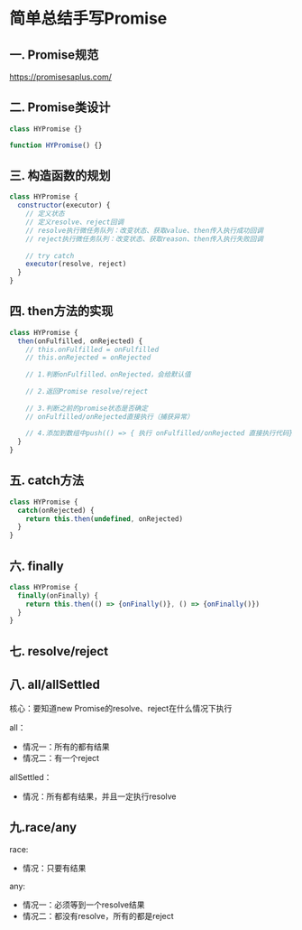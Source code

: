 # 简单总结手写Promise

## 一. Promise规范

<https://promisesaplus.com/>

## 二. Promise类设计

```js
class HYPromise {}
```

```js
function HYPromise() {}
```

## 三. 构造函数的规划

```js
class HYPromise {
  constructor(executor) {
    // 定义状态
    // 定义resolve、reject回调
    // resolve执行微任务队列：改变状态、获取value、then传入执行成功回调
    // reject执行微任务队列：改变状态、获取reason、then传入执行失败回调
    
    // try catch
    executor(resolve, reject)
  }
}
```

## 四. then方法的实现

```js
class HYPromise {
  then(onFulfilled, onRejected) {
    // this.onFulfilled = onFulfilled
    // this.onRejected = onRejected
    
    // 1.判断onFulfilled、onRejected，会给默认值
    
    // 2.返回Promise resolve/reject
    
    // 3.判断之前的promise状态是否确定
    // onFulfilled/onRejected直接执行（捕获异常）
    
    // 4.添加到数组中push(() => { 执行 onFulfilled/onRejected 直接执行代码})
  }
}
```

## 五. catch方法

```js
class HYPromise {
  catch(onRejected) {
    return this.then(undefined, onRejected)
  }
}
```

## 六. finally

```js
class HYPromise {
  finally(onFinally) {
    return this.then(() => {onFinally()}, () => {onFinally()})
  }
}
```

## 七. resolve/reject

## 八. all/allSettled

核心：要知道new Promise的resolve、reject在什么情况下执行

all：

* 情况一：所有的都有结果
* 情况二：有一个reject

allSettled：

* 情况：所有都有结果，并且一定执行resolve

## 九.race/any

race:

* 情况：只要有结果

any:

* 情况一：必须等到一个resolve结果
* 情况二：都没有resolve，所有的都是reject
